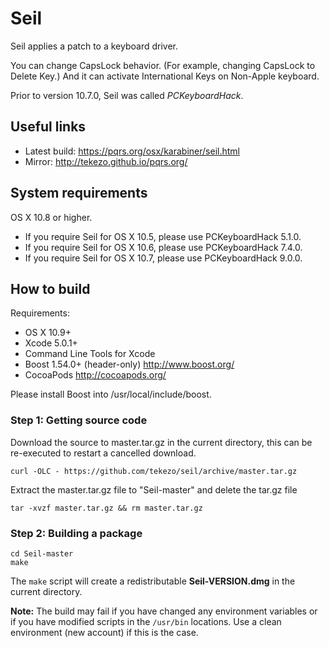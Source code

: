 Seil
====

Seil applies a patch to a keyboard driver.

You can change CapsLock behavior. (For example, changing CapsLock to Delete Key.)
And it can activate International Keys on Non-Apple keyboard.

Prior to version 10.7.0, Seil was called *PCKeyboardHack*.

Useful links
------------

* Latest build: https://pqrs.org/osx/karabiner/seil.html
* Mirror: http://tekezo.github.io/pqrs.org/


System requirements
-------------------

OS X 10.8 or higher.

* If you require Seil for OS X 10.5, please use PCKeyboardHack 5.1.0.
* If you require Seil for OS X 10.6, please use PCKeyboardHack 7.4.0.
* If you require Seil for OS X 10.7, please use PCKeyboardHack 9.0.0.

How to build
------------

Requirements:

* OS X 10.9+
* Xcode 5.0.1+
* Command Line Tools for Xcode
* Boost 1.54.0+ (header-only) http://www.boost.org/
* CocoaPods http://cocoapods.org/

Please install Boost into /usr/local/include/boost.

### Step 1: Getting source code

Download the source to master.tar.gz in the current directory, this can be re-executed to restart a cancelled download.

    curl -OLC - https://github.com/tekezo/seil/archive/master.tar.gz

Extract the master.tar.gz file to "Seil-master" and delete the tar.gz file

    tar -xvzf master.tar.gz && rm master.tar.gz

### Step 2: Building a package

    cd Seil-master
    make

The `make` script will create a redistributable **Seil-VERSION.dmg** in the current directory.


**Note:**
The build may fail if you have changed any environment variables or if you have modified scripts in the `/usr/bin` locations. Use a clean environment (new account) if this is the case.
